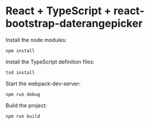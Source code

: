 React + TypeScript + react-bootstrap-daterangepicker
====================================================

Install the node modules:

`npm install`

Install the TypeScript definition files:

`tsd install`

Start the webpack-dev-server:

`npm run debug`

Build the project:

`npm run build`
